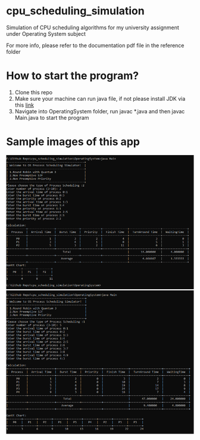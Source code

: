 # cpu_scheduling_simulation
Simulation of CPU scheduling algorithms for my university assignment under Operating System subject

For more info, please refer to the documentation pdf file in the reference folder

# How to start the program?
1. Clone this repo
2. Make sure your machine can run java file, if not please install JDK via this [link](https://www.oracle.com/java/technologies/downloads/)
3. Navigate into OperatingSystem folder, run javac *.java and then javac Main.java to start the program

# Sample images of this app
<img src="img/sample1.png">
<img src="img/sample2.png">
